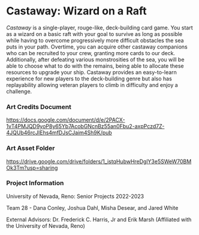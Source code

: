 # Castaway: Wizard on a Raft
*Castaway* is a single-player, rouge-like, deck-building card game. You start as a wizard on a basic raft with your goal to survive as long as possible while having to overcome progressively more difficult obstacles the sea puts in your path. Overtime, you can acquire other castaway companions who can be recruited to your crew, granting more cards to our deck. Additionally, after defeating various monstrosities of the sea, you will be able to choose what to do with the remains, being able to allocate these resources to upgrade your ship. Castaway provides an easy-to-learn experience for new players to the deck-building genre but also has replayability allowing veteran players to climb in difficulty and enjoy a challenge.

### Art Credits Document
https://docs.google.com/document/d/e/2PACX-1vT4PMJQD9yoP8y65Yb7AcobGNcnBz55an0Fbu2-axpPczd7Z-4JQUb46rcJIEhs4mfDJsCJaim4Sh9K/pub

### Art Asset Folder
https://drive.google.com/drive/folders/1_istqHubwHreDglY3e5SWeW70BMOk3Tm?usp=sharing

### Project Information
University of Nevada, Reno: Senior Projects 2022-2023

Team 28 - Dana Conley, Joshua Dahl, Misha Desear, and Jared White

External Advisors: Dr. Frederick C. Harris, Jr and Erik Marsh (Affiliated with the University of Nevada, Reno)
